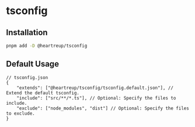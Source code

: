 # tsconfig

## Installation

```bash
pnpm add -D @heartreup/tsconfig
```

## Default Usage

```
// tsconfig.json
{
    "extends": ["@heartreup/tsconfig/tsconfig.default.json"], // Extend the default tsconfig.
    "include": ["src/**/*.ts"], // Optional: Specify the files to include.
    "exclude": ["node_modules", "dist"] // Optional: Specify the files to exclude.
}
```
